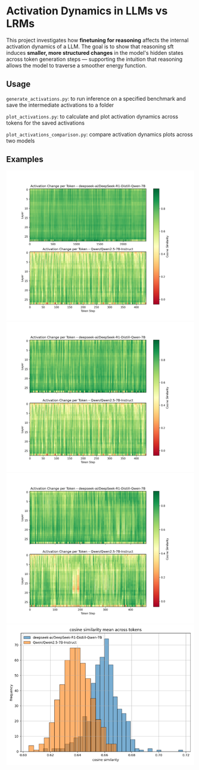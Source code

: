 # Activation Dynamics in LLMs vs LRMs 

This project investigates how **finetuning for reasoning** affects the internal activation dynamics of a LLM. The goal is to show that reasoning sft induces **smaller, more structured changes** in the model's hidden states across token generation steps — supporting the intuition that reasoning allows the model to traverse a smoother energy function.

## Usage

`generate_activations.py`: to run inference on a specified benchmark and save the intermediate activations to a folder

`plot_activations.py`: to calculate and plot activation dynamics across tokens for the saved activations

`plot_activations_comparison.py`: compare activation dynamics plots across two models 

## Examples

![activations_plot](./images/example_10_cos_similarity.png)
![activations_plot_truncated](./images/example_10_cos_similarity_truncated.png)
![activations_plot_truncated_2](./images/example_29_cos_similarity_truncated.png)
![histogram](./images/cos_similarity_historgram.png)

